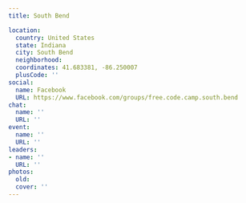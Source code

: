 ```yaml
---
title: South Bend

location:
  country: United States
  state: Indiana
  city: South Bend
  neighborhood: 
  coordinates: 41.683381, -86.250007
  plusCode: ''
social:
  name: Facebook
  URL: https://www.facebook.com/groups/free.code.camp.south.bend
chat:
  name: ''
  URL: ''
event:
  name: ''
  URL: ''
leaders:
- name: ''
  URL: ''
photos:
  old: 
  cover: ''
---
```

